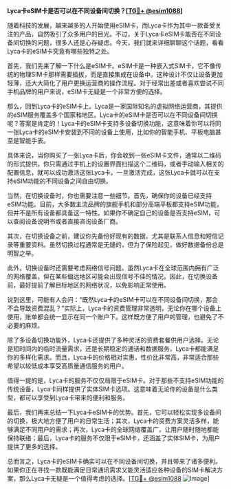 **Lyca卡eSIM卡是否可以在不同设备间切换？[[TG💪+ @esim1088](https://t.me/s/esim1088)]**

随着科技的发展，越来越多的人开始使用eSIM卡，而Lyca卡作为其中一款备受关注的产品，自然吸引了众多用户的目光。不过，关于Lyca卡eSIM卡能否在不同设备间切换的问题，很多人还是心存疑虑。今天，我们就来详细聊聊这个话题，看看Lyca卡的eSIM卡究竟有哪些独特之处。

首先，我们先来了解一下什么是eSIM卡。eSIM卡是一种嵌入式SIM卡，它不像传统的物理SIM卡那样需要插拔，而是直接集成在设备中。这种设计不仅让设备更加轻薄，还大大简化了用户更换运营商的操作流程。对于经常出差或者喜欢尝试不同手机品牌的用户来说，eSIM卡无疑是一个非常方便的选择。

那么，回到Lyca卡的eSIM卡上。Lyca是一家国际知名的虚拟网络运营商，其提供的eSIM服务覆盖多个国家和地区。Lyca卡的eSIM卡是否可以在不同设备间切换呢？答案是肯定的！Lyca卡的eSIM卡支持多设备切换功能，这意味着你可以将同一张Lyca卡的eSIM卡安装到不同的设备上使用，比如你的智能手机、平板电脑甚至是智能手表。

具体来说，当你购买了一张Lyca卡后，你会收到一张eSIM卡文件，通常以二维码的形式提供。你只需通过手机上的设置界面扫描这个二维码，或者手动输入相关的配置信息，就可以成功激活这张Lyca卡。一旦激活完成，这张Lyca卡就可以在支持eSIM功能的不同设备之间自由切换。

当然，在切换设备时，你也需要注意一些细节。首先，确保你的设备已经支持eSIM功能。目前，大多数主流品牌的旗舰手机和部分高端平板都支持eSIM功能，但并不是所有设备都具备这一特性。如果你不确定自己的设备是否支持eSIM，可以查阅设备说明书或者直接咨询设备厂商。

其次，在切换设备之前，建议你先备份好现有的数据，尤其是联系人信息和短信记录等重要资料。虽然切换过程通常是无缝的，但为了保险起见，做好数据备份总是明智之举。

此外，切换设备时还需要考虑网络信号问题。虽然Lyca卡在全球范围内拥有广泛的网络覆盖，但在某些偏远地区可能会出现信号不佳的情况。因此，在切换设备前，最好提前了解目标地区的网络状况，以免影响正常使用。

说到这里，可能有人会问：“既然Lyca卡的eSIM卡可以在不同设备间切换，那会不会导致资费混乱？”实际上，Lyca卡的资费管理非常透明，无论你在哪个设备上使用，账单都会统一显示在同一个账户下。这样既方便了用户的管理，也避免了不必要的麻烦。

除了多设备切换功能外，Lyca卡还提供了多种灵活的资费套餐供用户选择。无论是短时间内的临时流量需求，还是长期稳定的通话和数据服务，Lyca卡都能满足你的多样化需求。而且，Lyca卡的价格相对实惠，性价比非常高，非常适合那些希望以较低成本享受高质量通信服务的用户。

值得一提的是，Lyca卡的服务不仅仅局限于eSIM卡。对于那些不支持eSIM功能的传统设备，Lyca卡同样提供了实体SIM卡选项。这意味着无论你的设备是什么类型，都可以享受到Lyca卡带来的便利和服务。

最后，我们再来总结一下Lyca卡eSIM卡的优势。首先，它可以轻松实现多设备间的切换，极大地方便了用户的日常生活；其次，Lyca卡的资费方案灵活多样，能够满足不同用户的需求；再次，Lyca卡的全球网络覆盖广，让用户随时随地都能保持联络；最后，Lyca卡的服务不仅限于eSIM卡，还涵盖了实体SIM卡，为用户提供了更多的选择。

总而言之，Lyca卡的eSIM卡确实可以在不同设备间切换，并且带来了诸多便利。如果你正在寻找一款既能满足日常通讯需求又能灵活适应各种设备的SIM卡解决方案，那么Lyca卡无疑是一个值得考虑的选择。[[TG💪+ @esim1088](https://t.me/s/esim1088) ![Image](https://i.postimg.cc/4NQfJmqS/Snipaste-2025-05-13-00-14-12.png)]